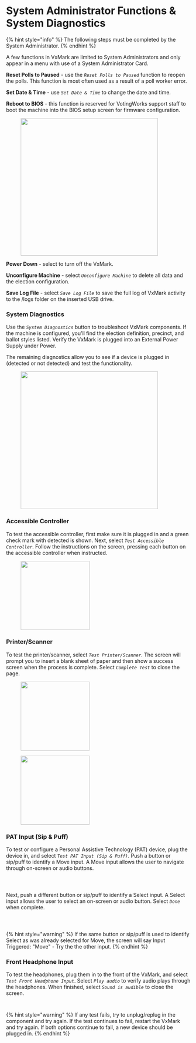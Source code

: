 # System Administrator Functions & System Diagnostics

{% hint style="info" %}
The following steps must be completed by the System Administrator.
{% endhint %}

A few functions in VxMark are limited to System Administrators and only appear in a menu with use of a System Administrator Card.

**Reset Polls to Paused** - use the _`Reset Polls to Paused`_ function to reopen the polls. This function is most often used as a result of a poll worker error.

**Set Date & Time** - use _`Set Date & Time`_ to change the date and time.

**Reboot to BIOS** - this function is reserved for VotingWorks support staff to boot the machine into the BIOS setup screen for firmware configuration.

<figure><img src="../.gitbook/assets/image (6).png" alt="" width="375"><figcaption></figcaption></figure>

**Power Down** - select to turn off the VxMark.

**Unconfigure Machine** - select _`Unconfigure Machine`_ to delete all data and the election configuration.

**Save Log File** - select _`Save Log File`_ to save the full log of VxMark activity to the /logs folder on the inserted USB drive.

### System Diagnostics

Use the _`System Diagnostics`_ button to troubleshoot VxMark components.  If the machine is configured, you'll find the election definition, precinct, and ballot styles listed. Verify the VxMark is plugged into an External Power Supply under Power. &#x20;

The remaining diagnostics allow you to see if a device is plugged in (detected or not detected) and test the functionality.&#x20;

<figure><img src="../.gitbook/assets/image (9).png" alt="" width="375"><figcaption></figcaption></figure>

### Accessible Controller

To test the accessible controller, first make sure it is plugged in and a green check mark with detected is shown. Next, select _`Test Accessible Controller`_. Follow the instructions on the screen, pressing each button on the accessible controller when instructed.&#x20;

<figure><img src="../.gitbook/assets/image (10).png" alt="" width="188"><figcaption></figcaption></figure>

### Printer/Scanner

To test the printer/scanner, select _`Test Printer/Scanner`_.  The screen will prompt you to insert a blank sheet of paper and then show a success screen when the process is complete.  Select _`Complete Test`_ to close the page.&#x20;



<div>

<figure><img src="../.gitbook/assets/VxMark PrinterScanner Test insert sheet.png" alt="" width="188"><figcaption></figcaption></figure>

 

<figure><img src="../.gitbook/assets/VxMark Printerscanner test succeeded.png" alt="" width="188"><figcaption></figcaption></figure>

</div>

### PAT Input (Sip & Puff)

To test or configure a Personal Assistive Technology (PAT) device, plug the device in, and select _`Test PAT Input (Sip & Puff)`_. Push a button or sip/puff to identify a Move input.  A Move input allows the user to navigate through on-screen or audio buttons.&#x20;

<div>

<figure><img src="../.gitbook/assets/VxMark PAT Test Your Device.png" alt=""><figcaption></figcaption></figure>

 

<figure><img src="../.gitbook/assets/VxMark Identify Move.png" alt=""><figcaption></figcaption></figure>

 

<figure><img src="../.gitbook/assets/VxMark Move Identified.png" alt=""><figcaption></figcaption></figure>

</div>

Next, push a different button or sip/puff to identify a Select input.  A Select input allows the user to select an on-screen or audio button. Select _`Done`_ when complete.&#x20;

<div>

<figure><img src="../.gitbook/assets/VxMark Indentify Select.png" alt=""><figcaption></figcaption></figure>

 

<figure><img src="../.gitbook/assets/VxMark Select Indentified.png" alt=""><figcaption></figcaption></figure>

 

<figure><img src="../.gitbook/assets/VxMark Device Inputs Identified.png" alt=""><figcaption></figcaption></figure>

</div>

{% hint style="warning" %}
If the same button or sip/puff is used to identify Select as was already selected for Move, the screen will say Input Triggered: "Move" - Try the the other input.&#x20;
{% endhint %}

### Front Headphone Input

To test the headphones, plug them in to the front of the VxMark, and select _`Test Front Headphone Input`_.  Select _`Play audio`_ to verify audio plays through the headphones.  When finished, select _`Sound is audible`_ to close the screen.&#x20;

<div>

<figure><img src="../.gitbook/assets/VxMark Headphone play audio.png" alt=""><figcaption></figcaption></figure>

 

<figure><img src="../.gitbook/assets/VxMark Headphone audio is playing.png" alt=""><figcaption></figcaption></figure>

</div>

{% hint style="warning" %}
If any test fails, try to unplug/replug in the component and try again. If the test continues to fail, restart the VxMark and try again. If both options continue to fail, a new device should be plugged in.
{% endhint %}

